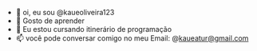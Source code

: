 - 👋 oi, eu sou @kaueoliveira123
- 👀 Gosto de aprender 
- 🌱 Eu estou cursando itinerário de programação 
- 📫 você pode conversar comigo no meu Email: @kaueatur@gmail.com

<!---
kaueoliveira123/kaueoliveira123 is a ✨ special ✨ repository because its `README.md` (this file) appears on your GitHub profile.
You can click the Preview link to take a look at your changes.
--->
